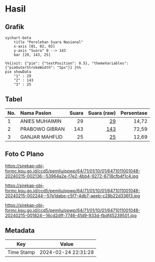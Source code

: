 # Hasil

## Grafik

```mermaid
xychart-beta
    title "Perolehan Suara Nasional"
    x-axis [01, 02, 03]
    y-axis "Suara" 0 --> 143
    bar [29, 143, 25]
```

```mermaid
%%{init: {"pie": {"textPosition": 0.5}, "themeVariables": {"pieOuterStrokeWidth": "5px"}} }%%
pie showData
    "1" : 29
    "2" : 143
    "3" : 25
```

## Tabel

| No. | Nama Paslon    | Suara | Suara (raw) | Persentase |
|:--- |:-------------- | -----:| -----------:| ----------:|
| 1   | ANIES MUHAIMIN | 29    | [29][p-1]   | 14,72      |
| 2   | PRABOWO GIBRAN | 143   | [143][p-2]  | 72,59      |
| 3   | GANJAR MAHFUD  | 25    | [25][p-3]   | 12,69      |


[p-1]: https://github.com/gigit-pemilu/pemilu-2024/blob/main/pilpres/hitung-suara/sub/64-kalimantan-timur/sub/71-kota-balikpapan/sub/01-balikpapan-timur/sub/1001-manggar/sub/048-tps/sub/paslon-1.txt
[p-2]: https://github.com/gigit-pemilu/pemilu-2024/blob/main/pilpres/hitung-suara/sub/64-kalimantan-timur/sub/71-kota-balikpapan/sub/01-balikpapan-timur/sub/1001-manggar/sub/048-tps/sub/paslon-2.txt
[p-3]: https://github.com/gigit-pemilu/pemilu-2024/blob/main/pilpres/hitung-suara/sub/64-kalimantan-timur/sub/71-kota-balikpapan/sub/01-balikpapan-timur/sub/1001-manggar/sub/048-tps/sub/paslon-3.txt

## Foto C Plano

https://sirekap-obj-formc.kpu.go.id/ccd5/pemilu/ppwp/64/71/01/10/01/6471011001048-20240215-002136--53964a2e-f7e2-4bb4-9272-6718cfb4f1c4.jpg

https://sirekap-obj-formc.kpu.go.id/ccd5/pemilu/ppwp/64/71/01/10/01/6471011001048-20240215-002244--57e1dabe-c5f7-4db7-aeeb-c28b22d336f3.jpg

https://sirekap-obj-formc.kpu.go.id/ccd5/pemilu/ppwp/64/71/01/10/01/6471011001048-20240215-001824--16cd2dff-7746-41d9-933d-fbdf45239501.jpg


## Metadata

| Key        | Value               |
| ---------- | ------------------- |
| Time Stamp | 2024-02-24 22:31:28 |



